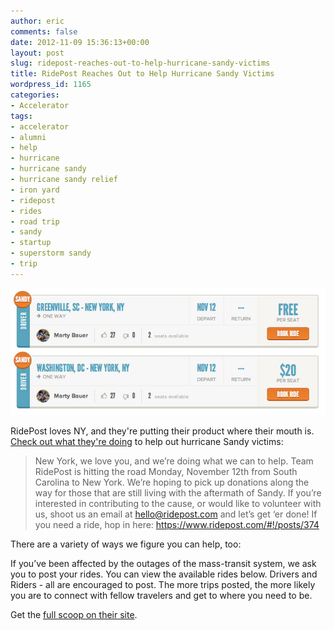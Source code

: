 ```yaml
---
author: eric
comments: false
date: 2012-11-09 15:36:13+00:00
layout: post
slug: ridepost-reaches-out-to-help-hurricane-sandy-victims
title: RidePost Reaches Out to Help Hurricane Sandy Victims
wordpress_id: 1165
categories:
- Accelerator
tags:
- accelerator
- alumni
- help
- hurricane
- hurricane sandy
- hurricane sandy relief
- iron yard
- ridepost
- rides
- road trip
- sandy
- startup
- superstorm sandy
- trip
---
```


<img src="/images/blog/2012/11/ridepost-nyc.jpg" style="border-radius: 3px;">

RidePost loves NY, and they're putting their product where their mouth is. [Check out what they're doing](https://www.ridepost.com/#!/SandyRelief) to help out hurricane Sandy victims: 

<!-- more -->

> New York, we love you, and we’re doing what we can to help. Team RidePost is hitting the road Monday, November 12th from South Carolina to New York. We’re hoping to pick up donations along the way for those that are still living with the aftermath of Sandy. If you’re interested in contributing to the cause, or would like to volunteer with us, shoot us an email at hello@ridepost.com and let’s get ‘er done! If you need a ride, hop in here: https://www.ridepost.com/#!/posts/374

There are a variety of ways we figure you can help, too:

If you’ve been affected by the outages of the mass-transit system, we ask you to post your rides. You can view the available rides below. Drivers and Riders - all are encouraged to post. The more trips posted, the more likely you are to connect with fellow travelers and get to where you need to be.

Get the [full scoop on their site](https://www.ridepost.com/#!/SandyRelief). 
